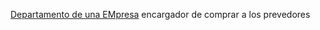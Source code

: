 [Departamento de una EMpresa](Departamento%20de%20una%20EMpresa.md) encargador de comprar a los prevedores
